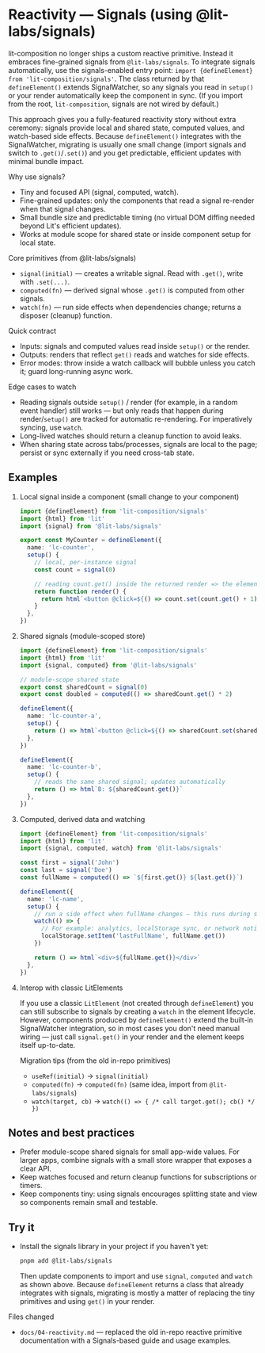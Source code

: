 # Reactivity — Signals (using @lit-labs/signals)

lit-composition no longer ships a custom reactive primitive. Instead it embraces fine-grained signals from
`@lit-labs/signals`. To integrate signals automatically, use the signals-enabled entry point:
`import {defineElement} from 'lit-composition/signals'`. The class returned by that `defineElement()` extends
SignalWatcher, so any signals you read in `setup()` or your render automatically keep the component in sync.
(If you import from the root, `lit-composition`, signals are not wired by default.)

This approach gives you a fully-featured reactivity story without extra ceremony: signals provide local and shared
state, computed values, and watch-based side effects. Because `defineElement()` integrates with the SignalWatcher, migrating is usually
one small change (import signals and switch to `.get()`/`.set()`) and you get predictable, efficient updates with minimal bundle
impact.

Why use signals?

- Tiny and focused API (signal, computed, watch).
- Fine-grained updates: only the components that read a signal re-render when that signal changes.
- Small bundle size and predictable timing (no virtual DOM diffing needed beyond Lit's efficient updates).
- Works at module scope for shared state or inside component setup for local state.

Core primitives (from @lit-labs/signals)

- `signal(initial)` — creates a writable signal. Read with `.get()`, write with `.set(...)`.
- `computed(fn)` — derived signal whose `.get()` is computed from other signals.
- `watch(fn)` — run side effects when dependencies change; returns a disposer (cleanup) function.

Quick contract

- Inputs: signals and computed values read inside `setup()` or the render.
- Outputs: renders that reflect `get()` reads and watches for side effects.
- Error modes: throw inside a watch callback will bubble unless you catch it; guard long-running async work.

Edge cases to watch

- Reading signals outside `setup()` / render (for example, in a random event handler) still works — but only reads
  that happen during render/`setup()` are tracked for automatic re-rendering. For imperatively syncing, use `watch`.
- Long-lived watches should return a cleanup function to avoid leaks.
- When sharing state across tabs/processes, signals are local to the page; persist or sync externally if you need
  cross-tab state.

## Examples

1.  Local signal inside a component (small change to your component)

    ```ts
    import {defineElement} from 'lit-composition/signals'
    import {html} from 'lit'
    import {signal} from '@lit-labs/signals'

    export const MyCounter = defineElement({
      name: 'lc-counter',
      setup() {
        // local, per-instance signal
        const count = signal(0)

        // reading count.get() inside the returned render => the element will update when it changes
        return function render() {
          return html`<button @click=${() => count.set(count.get() + 1)}>Count: ${count.get()}</button>`
        }
      },
    })
    ```

2.  Shared signals (module-scoped store)

    ```ts
    import {defineElement} from 'lit-composition/signals'
    import {html} from 'lit'
    import {signal, computed} from '@lit-labs/signals'

    // module-scope shared state
    export const sharedCount = signal(0)
    export const doubled = computed(() => sharedCount.get() * 2)

    defineElement({
      name: 'lc-counter-a',
      setup() {
        return () => html`<button @click=${() => sharedCount.set(sharedCount.get() + 1)}>A: ${sharedCount.get()} → ${doubled.get()}</button>`
      },
    })

    defineElement({
      name: 'lc-counter-b',
      setup() {
        // reads the same shared signal; updates automatically
        return () => html`B: ${sharedCount.get()}`
      },
    })
    ```

3.  Computed, derived data and watching

    ```ts
    import {defineElement} from 'lit-composition/signals'
    import {html} from 'lit'
    import {signal, computed, watch} from '@lit-labs/signals'

    const first = signal('John')
    const last = signal('Doe')
    const fullName = computed(() => `${first.get()} ${last.get()}`)

    defineElement({
      name: 'lc-name',
      setup() {
        // run a side effect when fullName changes — this runs during setup and is automatically cleaned up
        watch(() => {
          // For example: analytics, localStorage sync, or network notifications
          localStorage.setItem('lastFullName', fullName.get())
        })

        return () => html`<div>${fullName.get()}</div>`
      },
    })
    ```

4.  Interop with classic LitElements

    If you use a classic `LitElement` (not created through `defineElement`) you can still subscribe to signals by creating a
    `watch` in the element lifecycle. However, components produced by `defineElement()` extend the built-in SignalWatcher
    integration, so in most cases you don't need manual wiring — just call `signal.get()` in your render and the element
    keeps itself up-to-date.

    Migration tips (from the old in-repo primitives)

    - `useRef(initial)` -> `signal(initial)`
    - `computed(fn)` -> `computed(fn)` (same idea, import from `@lit-labs/signals`)
    - `watch(target, cb)` -> `watch(() => { /* call target.get(); cb() */ })`

## Notes and best practices

- Prefer module-scope shared signals for small app-wide values. For larger apps, combine signals with a small store
  wrapper that exposes a clear API.
- Keep watches focused and return cleanup functions for subscriptions or timers.
- Keep components tiny: using signals encourages splitting state and view so components remain small and testable.

## Try it

- Install the signals library in your project if you haven't yet:

  ```bash
  pnpm add @lit-labs/signals
  ```

  Then update components to import and use `signal`, `computed` and `watch` as shown above. Because `defineElement`
  returns a class that already integrates with signals, migrating is mostly a matter of replacing the tiny primitives and
  using `get()` in your render.

Files changed

- `docs/04-reactivity.md` — replaced the old in-repo reactive primitive documentation with a Signals-based guide and
  usage examples.
